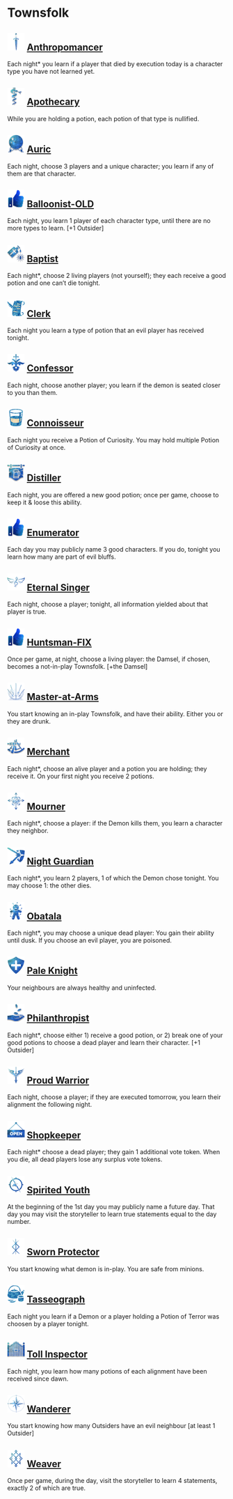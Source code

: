 # Townsfolk

## ![](Anthropomancer/.image_big.png) [Anthropomancer](Anthropomancer)
Each night* you learn if a player that died by execution today is a character type you have not learned yet.

## ![](Apothecary/.image_big.png) [Apothecary](Apothecary)
While you are holding a potion, each potion of that type is nullified.

## ![](Auric/.image_big.png) [Auric](Auric)
Each night, choose 3 players and a unique character; you learn if any of them are that character.

## ![](.image_big.png) [Balloonist-OLD](Balloonist-OLD)
Each night, you learn 1 player of each character type, until there are no more types to learn. [+1 Outsider]

## ![](Baptist/.image_big.png) [Baptist](Baptist)
Each night*, choose 2 living players (not yourself); they each receive a good potion and one can’t die tonight.

## ![](Clerk/.image_big.png) [Clerk](Clerk)
Each night you learn a type of potion that an evil player has received tonight.

## ![](Confessor/.image_big.png) [Confessor](Confessor)
Each night, choose another player; you learn if the demon is seated closer to you than them.

## ![](Connoisseur/.image_big.png) [Connoisseur](Connoisseur)
Each night you receive a Potion of Curiosity. You may hold multiple Potion of Curiosity at once.

## ![](Distiller/.image_big.png) [Distiller](Distiller)
Each night, you are offered a new good potion; once per game, choose to keep it & loose this ability.

## ![](.image_big.png) [Enumerator](Enumerator)
Each day you may publicly name 3 good characters. If you do, tonight you learn how many are part of evil bluffs.

## ![](Eternal%20Singer/.image_big.png) [Eternal Singer](Eternal%20Singer)
Each night, choose a player; tonight, all information yielded about that player is true.

## ![](.image_big.png) [Huntsman-FIX](Huntsman-FIX)
Once per game, at night, choose a living player: the Damsel, if chosen, becomes a not-in-play Townsfolk. [+the Damsel]

## ![](Master-at-Arms/.image_big.png) [Master-at-Arms](Master-at-Arms)
You start knowing an in-play Townsfolk, and have their ability. Either you or they are drunk.

## ![](Merchant/.image_big.png) [Merchant](Merchant)
Each night*, choose an alive player and a potion you are holding; they receive it. On your first night you receive 2 potions.

## ![](Mourner/.image_big.png) [Mourner](Mourner)
Each night*, choose a player: if the Demon kills them, you learn a character they neighbor.

## ![](Night%20Guardian/.image_big.png) [Night Guardian](Night%20Guardian)
Each night*, you learn 2 players, 1 of which the Demon chose tonight. You may choose 1: the other dies.

## ![](Obatala/.image_big.png) [Obatala](Obatala)
Each night*, you may choose a unique dead player: You gain their ability until dusk. If you choose an evil player, you are poisoned.

## ![](Pale%20Knight/.image_big.png) [Pale Knight](Pale%20Knight)
Your neighbours are always healthy and uninfected.

## ![](Philanthropist/.image_big.png) [Philanthropist](Philanthropist)
Each night*, choose either 1) receive a good potion, or 2) break one of your good potions to choose a dead player and learn their character. [+1 Outsider]

## ![](Proud%20Warrior/.image_big.png) [Proud Warrior](Proud%20Warrior)
Each night, choose a player; if they are executed tomorrow, you learn their alignment the following night.

## ![](Shopkeeper/.image_big.png) [Shopkeeper](Shopkeeper)
Each night* choose a dead player; they gain 1 additional vote token. When you die, all dead players lose any surplus vote tokens.

## ![](Spirited%20Youth/.image_big.png) [Spirited Youth](Spirited%20Youth)
At the beginning of the 1st day you may publicly name a future day. That day you may visit the storyteller to learn true statements equal to the day number.

## ![](Sworn%20Protector/.image_big.png) [Sworn Protector](Sworn%20Protector)
You start knowing what demon is in-play. You are safe from minions.

## ![](Tasseograph/.image_big.png) [Tasseograph](Tasseograph)
Each night you learn if a Demon or a player holding a Potion of Terror was choosen by a player tonight.

## ![](Toll%20Inspector/.image_big.png) [Toll Inspector](Toll%20Inspector)
Each night, you learn how many potions of each alignment have been received since dawn.

## ![](Wanderer/.image_big.png) [Wanderer](Wanderer)
You start knowing how many Outsiders have an evil neighbour [at least 1 Outsider]

## ![](Weaver/.image_big.png) [Weaver](Weaver)
Once per game, during the day, visit the storyteller to learn 4 statements, exactly 2 of which are true.

